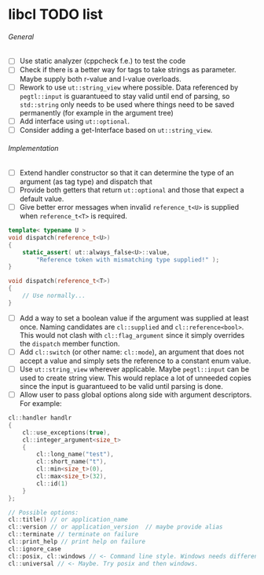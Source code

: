 # libcl TODO list

###### General
- [ ] Use static analyzer (cppcheck f.e.) to test the code
- [ ] Check if there is a better way for tags to take strings as parameter. Maybe supply both r-value and l-value overloads.
- [ ] Rework to use `ut::string_view` where possible. Data referenced by `pegtl::input` is guarantueed to stay valid until end of parsing, so `std::string` only needs to be used where things need to be saved permanently (for example in the argument tree) 
- [ ] Add interface using `ut::optional`.
- [ ] Consider adding a get-Interface based on `ut::string_view`.

###### Implementation
- [ ] Extend handler constructor so that it can determine the type of an argument (as tag type) and dispatch that
- [ ] Provide both getters that return `ut::optional` and those that expect a default value.
- [ ] Give better error messages when invalid `reference_t<U>` is supplied when `reference_t<T>` is required.
```c++
template< typename U >
void dispatch(reference_t<U>)
{
    static_assert( ut::always_false<U>::value,
        "Reference token with mismatching type supplied!" );
}

void dispatch(reference_t<T>)
{
    // Use normally...
}
```
- [ ] Add a way to set a boolean value if the argument was supplied at least once. Naming candidates are `cl::supplied` and `cl::reference<bool>`. This would not clash with `cl::flag_argument` since it simply overrides the `dispatch` member function.
- [ ] Add `cl::switch` (or other name: `cl::mode`), an argument that does not accept a value and simply sets the reference to a constant enum value.
- [ ] Use `ut::string_view` wherever applicable. Maybe `pegtl::input` can be used to create string view. This would replace a lot of unneeded copies since the input is guarantueed to be valid until parsing is done.
- [ ] Allow user to pass global options along side with argument descriptors. For example:
```c++
cl::handler handlr
{
    cl::use_exceptions(true),
    cl::integer_argument<size_t>
    {
        cl::long_name("test"),
        cl::short_name("t"),
        cl::min<size_t>(0),
        cl::max<size_t>(32),
        cl::id(1)
    }
};

// Possible options:
cl::title() // or application_name
cl::version // or application_version  // maybe provide alias
cl::terminate // terminate on failure
cl::print_help // print help on failure
cl::ignore_case
cl::posix, cl::windows // <- Command line style. Windows needs different grammar.
cl::universal // <- Maybe. Try posix and then windows.

```


